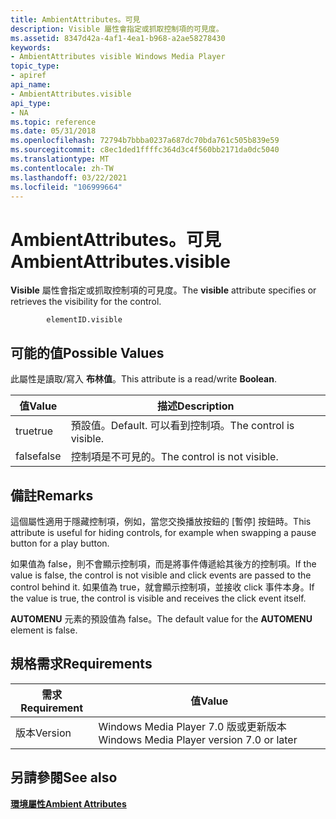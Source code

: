 ```yaml
---
title: AmbientAttributes。可見
description: Visible 屬性會指定或抓取控制項的可見度。
ms.assetid: 8347d42a-4af1-4ea1-b968-a2ae58278430
keywords:
- AmbientAttributes visible Windows Media Player
topic_type:
- apiref
api_name:
- AmbientAttributes.visible
api_type:
- NA
ms.topic: reference
ms.date: 05/31/2018
ms.openlocfilehash: 72794b7bbba0237a687dc70bda761c505b839e59
ms.sourcegitcommit: c8ec1ded1ffffc364d3c4f560bb2171da0dc5040
ms.translationtype: MT
ms.contentlocale: zh-TW
ms.lasthandoff: 03/22/2021
ms.locfileid: "106999664"
---
```

# <a name="ambientattributesvisible"></a><span data-ttu-id="667a9-104">AmbientAttributes。可見</span><span class="sxs-lookup"><span data-stu-id="667a9-104">AmbientAttributes.visible</span></span>

<span data-ttu-id="667a9-105">**Visible** 屬性會指定或抓取控制項的可見度。</span><span class="sxs-lookup"><span data-stu-id="667a9-105">The **visible** attribute specifies or retrieves the visibility for the control.</span></span>

``` syntax
        elementID.visible
```

## <a name="possible-values"></a><span data-ttu-id="667a9-106">可能的值</span><span class="sxs-lookup"><span data-stu-id="667a9-106">Possible Values</span></span>

<span data-ttu-id="667a9-107">此屬性是讀取/寫入 **布林值**。</span><span class="sxs-lookup"><span data-stu-id="667a9-107">This attribute is a read/write **Boolean**.</span></span>



| <span data-ttu-id="667a9-108">值</span><span class="sxs-lookup"><span data-stu-id="667a9-108">Value</span></span> | <span data-ttu-id="667a9-109">描述</span><span class="sxs-lookup"><span data-stu-id="667a9-109">Description</span></span>                      |
|-------|----------------------------------|
| <span data-ttu-id="667a9-110">true</span><span class="sxs-lookup"><span data-stu-id="667a9-110">true</span></span>  | <span data-ttu-id="667a9-111">預設值。</span><span class="sxs-lookup"><span data-stu-id="667a9-111">Default.</span></span> <span data-ttu-id="667a9-112">可以看到控制項。</span><span class="sxs-lookup"><span data-stu-id="667a9-112">The control is visible.</span></span> |
| <span data-ttu-id="667a9-113">false</span><span class="sxs-lookup"><span data-stu-id="667a9-113">false</span></span> | <span data-ttu-id="667a9-114">控制項是不可見的。</span><span class="sxs-lookup"><span data-stu-id="667a9-114">The control is not visible.</span></span>      |



 

## <a name="remarks"></a><span data-ttu-id="667a9-115">備註</span><span class="sxs-lookup"><span data-stu-id="667a9-115">Remarks</span></span>

<span data-ttu-id="667a9-116">這個屬性適用于隱藏控制項，例如，當您交換播放按鈕的 [暫停] 按鈕時。</span><span class="sxs-lookup"><span data-stu-id="667a9-116">This attribute is useful for hiding controls, for example when swapping a pause button for a play button.</span></span>

<span data-ttu-id="667a9-117">如果值為 false，則不會顯示控制項，而是將事件傳遞給其後方的控制項。</span><span class="sxs-lookup"><span data-stu-id="667a9-117">If the value is false, the control is not visible and click events are passed to the control behind it.</span></span> <span data-ttu-id="667a9-118">如果值為 true，就會顯示控制項，並接收 click 事件本身。</span><span class="sxs-lookup"><span data-stu-id="667a9-118">If the value is true, the control is visible and receives the click event itself.</span></span>

<span data-ttu-id="667a9-119">**AUTOMENU** 元素的預設值為 false。</span><span class="sxs-lookup"><span data-stu-id="667a9-119">The default value for the **AUTOMENU** element is false.</span></span>

## <a name="requirements"></a><span data-ttu-id="667a9-120">規格需求</span><span class="sxs-lookup"><span data-stu-id="667a9-120">Requirements</span></span>



| <span data-ttu-id="667a9-121">需求</span><span class="sxs-lookup"><span data-stu-id="667a9-121">Requirement</span></span> | <span data-ttu-id="667a9-122">值</span><span class="sxs-lookup"><span data-stu-id="667a9-122">Value</span></span> |
|--------------------|------------------------------------------------------|
| <span data-ttu-id="667a9-123">版本</span><span class="sxs-lookup"><span data-stu-id="667a9-123">Version</span></span><br/> | <span data-ttu-id="667a9-124">Windows Media Player 7.0 版或更新版本</span><span class="sxs-lookup"><span data-stu-id="667a9-124">Windows Media Player version 7.0 or later</span></span><br/> |



## <a name="see-also"></a><span data-ttu-id="667a9-125">另請參閱</span><span class="sxs-lookup"><span data-stu-id="667a9-125">See also</span></span>

<dl> <dt>

[<span data-ttu-id="667a9-126">**環境屬性**</span><span class="sxs-lookup"><span data-stu-id="667a9-126">**Ambient Attributes**</span></span>](ambient-attributes.md)
</dt> </dl>

 

 





